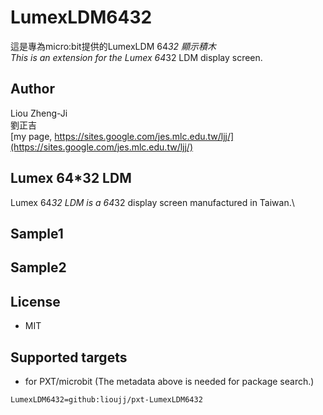 # LumexLDM6432

這是專為micro:bit提供的LumexLDM 64*32 顯示積木\
This is an extension for the Lumex 64*32 LDM display screen.

## Author
Liou Zheng-Ji\
劉正吉\
[my page, https://sites.google.com/jes.mlc.edu.tw/ljj/](https://sites.google.com/jes.mlc.edu.tw/ljj/)

## Lumex 64*32 LDM
Lumex 64*32 LDM is a 64*32 display screen manufactured in Taiwan.\

## Sample1

## Sample2

## License

* MIT

## Supported targets

* for PXT/microbit
(The metadata above is needed for package search.)

```package
LumexLDM6432=github:lioujj/pxt-LumexLDM6432
```
